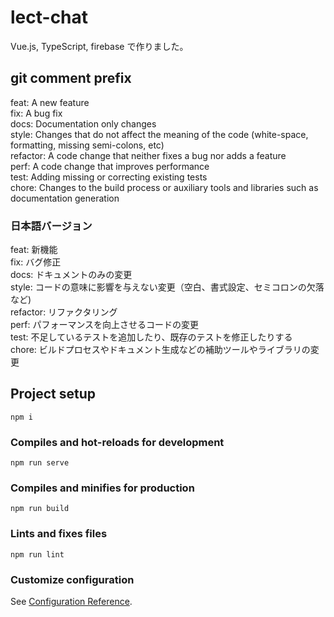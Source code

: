 # lect-chat
Vue.js, TypeScript, firebase で作りました。

## git comment prefix
feat: A new feature  
fix: A bug fix  
docs: Documentation only changes  
style: Changes that do not affect the meaning of the code (white-space, formatting, missing semi-colons, etc)  
refactor: A code change that neither fixes a bug nor adds a feature  
perf: A code change that improves performance  
test: Adding missing or correcting existing tests  
chore: Changes to the build process or auxiliary tools and libraries such as documentation generation  

### 日本語バージョン
feat: 新機能  
fix: バグ修正  
docs: ドキュメントのみの変更  
style: コードの意味に影響を与えない変更（空白、書式設定、セミコロンの欠落など)  
refactor: リファクタリング  
perf: パフォーマンスを向上させるコードの変更  
test: 不足しているテストを追加したり、既存のテストを修正したりする  
chore: ビルドプロセスやドキュメント生成などの補助ツールやライブラリの変更  


## Project setup
```
npm i
```

### Compiles and hot-reloads for development
```
npm run serve
```

### Compiles and minifies for production
```
npm run build
```

### Lints and fixes files
```
npm run lint
```

### Customize configuration
See [Configuration Reference](https://cli.vuejs.org/config/).
